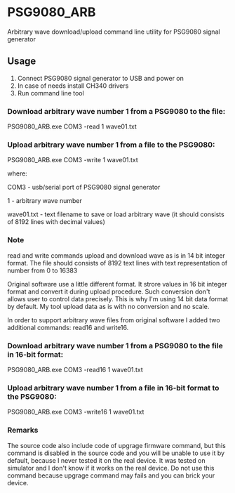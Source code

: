 # PSG9080_ARB
Arbitrary wave download/upload command line utility for PSG9080 signal generator


## Usage

1) Connect PSG9080 signal generator to USB and power on
2) In case of needs install CH340 drivers
3) Run command line tool

### Download arbitrary wave number 1 from a PSG9080 to the file:

PSG9080_ARB.exe COM3 -read 1 wave01.txt

### Upload arbitrary wave number 1 from a file to the PSG9080:

PSG9080_ARB.exe COM3 -write 1 wave01.txt

where:

COM3 - usb/serial port of PSG9080 signal generator

1 - arbitrary wave number

wave01.txt - text filename to save or load arbitrary wave (it should consists of 8192 lines with decimal values)


### Note

read and write commands upload and download wave as is in 14 bit integer format. The file should consists of 8192 text lines with text representation of number from 0 to 16383

Original software use a little different format. It strore values in 16 bit integer format and convert it during upload procedure. Such conversion don't allows user to control data precisely. This is why I'm using 14 bit data format by default. My tool upload data as is with no conversion and no scale.

In order to support arbitrary wave files from original software I added two additional commands: read16 and write16.

### Download arbitrary wave number 1 from a PSG9080 to the file in 16-bit format:

PSG9080_ARB.exe COM3 -read16 1 wave01.txt

### Upload arbitrary wave number 1 from a file in 16-bit format to the PSG9080:

PSG9080_ARB.exe COM3 -write16 1 wave01.txt

### Remarks

The source code also include code of upgrage firmware command, but this command is disabled in the source code and you will be unable to use it by default, because I never tested it on the real device. It was tested on simulator and I don't know if it works on the real device. Do not use this command because upgrage command may fails and you can brick your device. 

